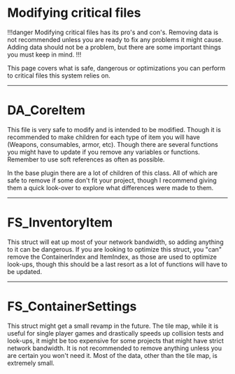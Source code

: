# Modifying critical files

!!!danger
Modifying critical files has its pro's and con's. Removing data is not recommended unless you are ready to fix any problems it might cause. Adding data should not be a problem, but there are some important things you must keep in mind.
!!!

This page covers what is safe, dangerous or optimizations you can perform to critical files this system relies on.

---
# DA_CoreItem
This file is very safe to modify and is intended to be modified. Though it is recommended to make children for each type of item you will have (Weapons, consumables, armor, etc). Though there are several functions you might have to update if you remove any variables or functions.
Remember to use soft references as often as possible.

In the base plugin there are a lot of children of this class. All of which are safe to remove if some don't fit your project, though I recommend giving them a quick look-over to explore what differences were made to them.

---
# FS_InventoryItem
This struct will eat up most of your network bandwidth, so adding anything to it can be dangerous.
If you are looking to optimize this struct, you "can" remove the ContainerIndex and ItemIndex, as those are used to optimize look-ups, though this should be a last resort as a lot of functions will have to be updated.

---
# FS_ContainerSettings
This struct might get a small revamp in the future. The tile map, while it is useful for single player games and drastically speeds up collision tests and look-ups, it might be too expensive for some projects that might have strict network bandwidth.
It is not recommended to remove anything unless you are certain you won't need it. Most of the data, other than the tile map, is extremely small.